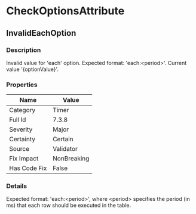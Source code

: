 ﻿---  
uid: Validator_7_3_8  
---

# CheckOptionsAttribute

## InvalidEachOption

### Description

Invalid value for 'each' option. Expected format: 'each:\<period\>'. Current value '{optionValue}'.

### Properties

| Name         | Value       |
| ------------ | ----------- |
| Category     | Timer       |
| Full Id      | 7.3.8       |
| Severity     | Major       |
| Certainty    | Certain     |
| Source       | Validator   |
| Fix Impact   | NonBreaking |
| Has Code Fix | False       |

### Details

Expected format: 'each:\<period\>', where \<period\> specifies the period (in ms) that each row should be executed in the table.
